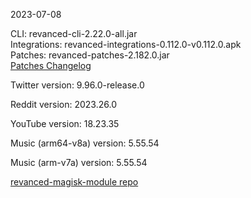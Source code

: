 2023-07-08
  
CLI: revanced-cli-2.22.0-all.jar  
Integrations: revanced-integrations-0.112.0-v0.112.0.apk  
Patches: revanced-patches-2.182.0.jar  
[Patches Changelog](https://github.com/revanced/revanced-patches/releases/tag/v2.182.0)  

Twitter version: 9.96.0-release.0  

Reddit version: 2023.26.0  

YouTube version: 18.23.35  

Music (arm64-v8a) version: 5.55.54  

Music (arm-v7a) version: 5.55.54  

[revanced-magisk-module repo](https://github.com/j-hc/revanced-magisk-module)
